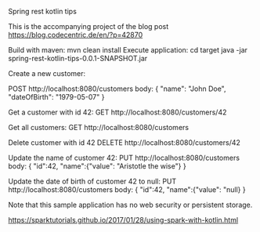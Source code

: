 Spring rest kotlin tips

This is the accompanying project of the blog post https://blog.codecentric.de/en/?p=42870

Build with maven: mvn clean install
Execute application:
cd target
java -jar spring-rest-kotlin-tips-0.0.1-SNAPSHOT.jar

Create a new customer:

POST http://localhost:8080/customers
    body: {
          "name": "John Doe",
          "dateOfBirth": "1979-05-07"
          }

Get a customer with id 42:
GET http://localhost:8080/customers/42

Get all customers:
GET http://localhost:8080/customers

Delete customer with id 42
DELETE http://localhost:8080/customers/42

Update the name of customer 42:
PUT http://localhost:8080/customers
body: {
"id":42,
"name":{"value": "Aristotle the wise"}
}

Update the date of birth of customer 42 to null:
PUT http://localhost:8080/customers
body: {
"id":42,
"name":{"value": "null}
}

Note that this sample application has no web security or persistent storage.

https://sparktutorials.github.io/2017/01/28/using-spark-with-kotlin.html
